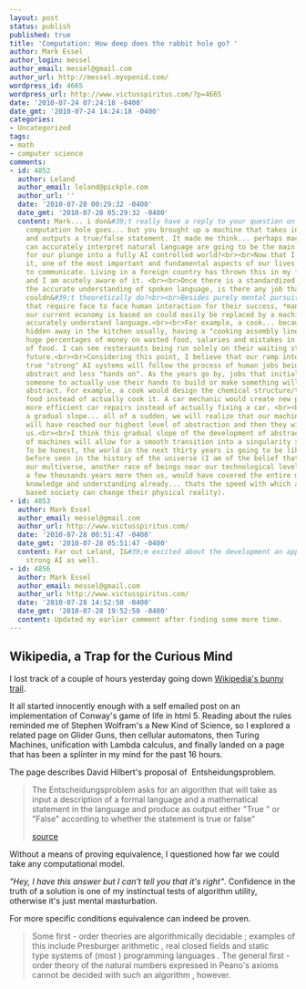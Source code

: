 ```yaml
---
layout: post
status: publish
published: true
title: 'Computation: How deep does the rabbit hole go? '
author: Mark Essel
author_login: messel
author_email: messel@gmail.com
author_url: http://messel.myopenid.com/
wordpress_id: 4665
wordpress_url: http://www.victusspiritus.com/?p=4665
date: '2010-07-24 07:24:18 -0400'
date_gmt: '2010-07-24 14:24:18 -0400'
categories:
- Uncategorized
tags:
- math
- computer science
comments:
- id: 4852
  author: Leland
  author_email: leland@pickple.com
  author_url: ''
  date: '2010-07-28 00:29:32 -0400'
  date_gmt: '2010-07-28 05:29:32 -0400'
  content: Mark... i don&#39;t really have a reply to your question on how deep the
    computation hole goes... but you brought up a machine that takes in natural language
    and outputs a true/false statement. It made me think... perhaps machines that
    can accurately interpret natural language are going to be the main jumping point
    for our plunge into a fully AI controlled world?<br><br>Now that I think about
    it, one of the most important and fundamental aspects of our lives is the ability
    to communicate. Living in a foreign country has thrown this in my face every day
    and I am acutely aware of it. <br><br>Once there is a standardized library for
    the accurate understanding of spoken language, is there any job that a machine
    couldn&#39;t theoretically do?<br><br>Besides purely mental pursuits and jobs
    that require face to face human interaction for their success, *many* of the jobs
    our current economy is based on could easily be replaced by a machine that can
    accurately understand language.<br><br>For example, a cook... because they are
    hidden away in the kitchen usually, having a "cooking assembly line" would save
    huge percentages of money on wasted food, salaries and mistakes in the creation
    of food. I can see resteraunts being run solely on their waiting staff in the
    future.<br><br>Considering this point, I believe that our ramp into the first
    true "strong" AI systems will follow the process of human jobs being increasingly
    abstract and less "hands on". As the years go by, jobs that initially required
    someone to actually use their hands to build or make something will become more
    abstract. For example, a cook would design the chemical structure/taste of the
    food instead of actually cook it. A car mechanic would create new processes for
    more efficient car repairs instead of actually fixing a car. <br><br>It will be
    a gradual slope... all of a sudden, we will realize that our machine counterparts
    will have reached our highest level of abstraction and then they will surpass
    us.<br><br>I think this gradual slope of the development of abstractive capability
    of machines will allow for a smooth transition into a singularity style event.
    To be honest, the world in the next thirty years is going to be like nothing ever
    before seen in the history of the universe (I am of the belief that at least in
    our multiverse, another race of beings near our technological level, if given
    a few thousands years more then us, would have covered the entire multiverse with
    knowledge and understanding already... thats the speed with which a future AI
    based society can change their physical reality).
- id: 4853
  author: Mark Essel
  author_email: messel@gmail.com
  author_url: http://www.victusspiritus.com/
  date: '2010-07-28 00:51:47 -0400'
  date_gmt: '2010-07-28 05:51:47 -0400'
  content: Far out Leland, I&#39;m excited about the development an application of
    strong AI as well.
- id: 4856
  author: Mark Essel
  author_email: messel@gmail.com
  author_url: http://www.victusspiritus.com/
  date: '2010-07-28 14:52:50 -0400'
  date_gmt: '2010-07-28 19:52:50 -0400'
  content: Updated my earlier comment after finding some more time.
---
```

<h2>Wikipedia, a Trap for the Curious Mind</h2>
<p>I lost track of a couple of hours yesterday going down <a href="http://www.google.com/buzz/messel/8SKEZ64hHY6/Wikipedia-is-a-trap-for-the-curious-mind-But-it">Wikipedia's bunny trail</a>.</p>
<p>It all started innocently enough with a self emailed post on an implementation of Conway's game of life in html 5. Reading about the rules reminded me of Stephen Wolfram's a New Kind of Science, so I explored a related page on Glider Guns, then cellular automatons, then Turing Machines, unification with Lambda calculus, and finally landed on a page that has been a splinter in my mind for the past 16 hours.</p>
<p>The page describes David Hilbert's proposal of  Entsheidungsproblem.</p>
<blockquote><p>The Entscheidungsproblem asks for an algorithm that will take as input a description of a formal language and a mathematical statement in the language and produce as output either "True " or "False" according to whether the statement is true or false"</p>
<p><a href="http ://en.wikipedia.org/wiki/Entscheidungsproblem">source</a></p></blockquote>
<p>Without a means of proving equivalence, I questioned how far we could take any computational model.</p>
<p><em>"Hey, I have this answer but I can't tell you that it's right"</em>. Confidence in the truth of a solution is one of my instinctual tests of algorithm utility, otherwise it's just mental masturbation.</p>
<p>For more specific conditions equivalence can indeed be proven.</p>
<blockquote><p>Some first - order theories are algorithmically decidable ; examples of this include Presburger arithmetic , real closed fields and static type systems of (most ) programming languages . The general first - order theory of the natural numbers expressed in Peano's axioms cannot be decided with such an algorithm , however.</p></blockquote>
